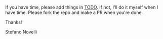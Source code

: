 If you have time, please add things in [TODO](TODO.md). If not, I'll do it myself when I have time.
Please fork the repo and make a PR when you're done.

Thanks!

Stefano Novelli